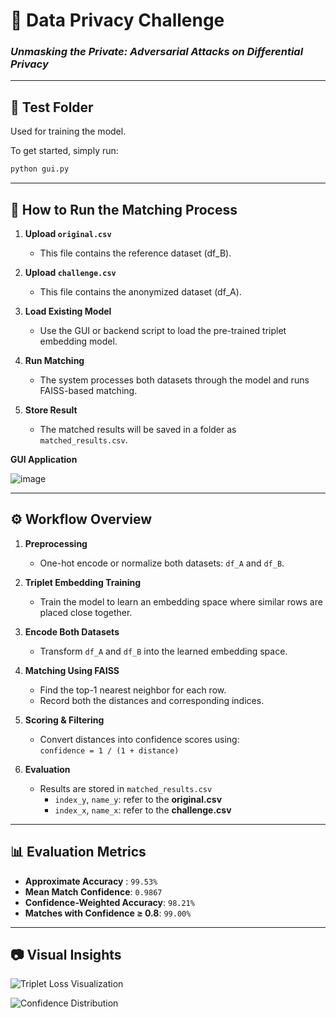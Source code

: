 # 🔐 Data Privacy Challenge  
### *Unmasking the Private: Adversarial Attacks on Differential Privacy*

---

## 🧪 Test Folder  
Used for training the model.

To get started, simply run:  
```bash
python gui.py
```

---

## 🚀 How to Run the Matching Process

1. **Upload `original.csv`**  
   - This file contains the reference dataset (df_B).

2. **Upload `challenge.csv`**  
   - This file contains the anonymized dataset (df_A).

3. **Load Existing Model**  
   - Use the GUI or backend script to load the pre-trained triplet embedding model.

4. **Run Matching**  
   - The system processes both datasets through the model and runs FAISS-based matching.

5. **Store Result**  
   - The matched results will be saved in a folder as `matched_results.csv`.

**GUI Application** 

![image](https://github.com/user-attachments/assets/81617c6e-2a1d-4f3e-b7d9-500044ebf3df)

---

## ⚙️ Workflow Overview

1. **Preprocessing**  
   - One-hot encode or normalize both datasets: `df_A` and `df_B`.

2. **Triplet Embedding Training**  
   - Train the model to learn an embedding space where similar rows are placed close together.

3. **Encode Both Datasets**  
   - Transform `df_A` and `df_B` into the learned embedding space.

4. **Matching Using FAISS**  
   - Find the top-1 nearest neighbor for each row.  
   - Record both the distances and corresponding indices.

5. **Scoring & Filtering**  
   - Convert distances into confidence scores using:  
     `confidence = 1 / (1 + distance)`

6. **Evaluation**  
   - Results are stored in `matched_results.csv`  
     - `index_y`, `name_y`: refer to the **original.csv**  
     - `index_x`, `name_x`: refer to the **challenge.csv**

---

## 📊 Evaluation Metrics

- **Approximate Accuracy** : `99.53%`  
- **Mean Match Confidence**: `0.9867`  
- **Confidence-Weighted Accuracy**: `98.21%`  
- **Matches with Confidence ≥ 0.8**: `99.00%`  

---

## 📷 Visual Insights  

![Triplet Loss Visualization](https://github.com/user-attachments/assets/0fd4099e-4877-4170-bcd0-f8df5328fe37)

![Confidence Distribution](https://github.com/user-attachments/assets/908a3eb4-dcf9-47b6-9b01-4fcdef46571d)

